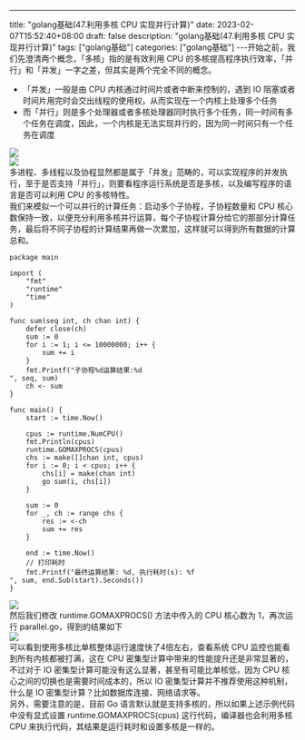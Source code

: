 --- 
 title: "golang基础(47.利用多核 CPU 实现并行计算)" 
 date: 2023-02-07T15:52:40+08:00 
 draft: false 
 description: "golang基础(47.利用多核 CPU 实现并行计算)" 
 tags: ["golang基础"] 
 categories: ["golang基础"] 
---开始之前，我们先澄清两个概念，「多核」指的是有效利用 CPU 的多核提高程序执行效率，「并行」和「并发」一字之差，但其实是两个完全不同的概念。

- 「并发」一般是由 CPU 内核通过时间片或者中断来控制的，遇到 IO 阻塞或者时间片用完时会交出线程的使用权，从而实现在一个内核上处理多个任务
- 而「并行」则是多个处理器或者多核处理器同时执行多个任务，同一时间有多个任务在调度，因此，一个内核是无法实现并行的，因为同一时间只有一个任务在调度

![](https://cdn.nlark.com/yuque/0/2022/png/26186945/1656407188168-c8709bcc-b2fb-4041-9d9b-a98d1b5fdece.png#clientId=ufeff16ce-627d-4&from=paste&id=u19b7fbcc&originHeight=448&originWidth=1196&originalType=url&ratio=1&rotation=0&showTitle=false&status=done&style=none&taskId=u93243371-a399-4a9c-bbdb-ca206e4d8ed&title=)<br />![](https://cdn.nlark.com/yuque/0/2022/png/26186945/1656407166690-8eb6ed4c-ba6c-4662-aa1e-216cf8936cba.png#clientId=ufeff16ce-627d-4&from=paste&id=u8d03ed06&originHeight=436&originWidth=1226&originalType=url&ratio=1&rotation=0&showTitle=false&status=done&style=none&taskId=ua0af7d20-e5fc-4dd9-8bb0-7a88d8f30f5&title=)<br />多进程、多线程以及协程显然都是属于「并发」范畴的，可以实现程序的并发执行，至于是否支持「并行」，则要看程序运行系统是否是多核，以及编写程序的语言是否可以利用 CPU 的多核特性。<br />我们来模拟一个可以并行的计算任务：启动多个子协程，子协程数量和 CPU 核心数保持一致，以便充分利用多核并行运算，每个子协程计算分给它的那部分计算任务，最后将不同子协程的计算结果再做一次累加，这样就可以得到所有数据的计算总和。
```
package main

import (
	"fmt"
	"runtime"
	"time"
)

func sum(seq int, ch chan int) {
	defer close(ch)
	sum := 0
	for i := 1; i <= 10000000; i++ {
		sum += i
	}
	fmt.Printf("子协程%d运算结果:%d
", seq, sum)
	ch <- sum
}

func main() {
	start := time.Now()

	cpus := runtime.NumCPU()
	fmt.Println(cpus)
	runtime.GOMAXPROCS(cpus)
	chs := make([]chan int, cpus)
	for i := 0; i < cpus; i++ {
		chs[i] = make(chan int)
		go sum(i, chs[i])
	}

	sum := 0
	for _, ch := range chs {
		res := <-ch
		sum += res
	}

	end := time.Now()
	// 打印耗时
	fmt.Printf("最终运算结果: %d, 执行耗时(s): %f
", sum, end.Sub(start).Seconds())
}

```
![](https://cdn.nlark.com/yuque/0/2022/jpeg/26186945/1656408253478-4ad93475-3b18-4e4c-a2f4-32663c83809a.jpeg#clientId=ufeff16ce-627d-4&from=paste&id=u6a3d271a&originHeight=436&originWidth=1200&originalType=url&ratio=1&rotation=0&showTitle=false&status=done&style=none&taskId=u91710037-b46a-49ff-a090-3cddb663862&title=)<br />然后我们修改 runtime.GOMAXPROCS() 方法中传入的 CPU 核心数为 1，再次运行 parallel.go，得到的结果如下<br />![](https://cdn.nlark.com/yuque/0/2022/jpeg/26186945/1656408269785-b9b69b49-fd32-4956-8a38-c3341fc4aec8.jpeg#clientId=ufeff16ce-627d-4&from=paste&id=u8409a51a&originHeight=428&originWidth=1126&originalType=url&ratio=1&rotation=0&showTitle=false&status=done&style=none&taskId=u96a4b508-0de5-400b-8cf1-bb39824ee24&title=)<br />可以看到使用多核比单核整体运行速度快了4倍左右，查看系统 CPU 监控也能看到所有内核都被打满，这在 CPU 密集型计算中带来的性能提升还是非常显著的，不过对于 IO 密集型计算可能没有这么显著，甚至有可能比单核低，因为 CPU 核心之间的切换也是需要时间成本的，所以 IO 密集型计算并不推荐使用这种机制，什么是 IO 密集型计算？比如数据库连接、网络请求等。<br />另外，需要注意的是，目前 Go 语言默认就是支持多核的，所以如果上述示例代码中没有显式设置 runtime.GOMAXPROCS(cpus) 这行代码，编译器也会利用多核 CPU 来执行代码，其结果是运行耗时和设置多核是一样的。
